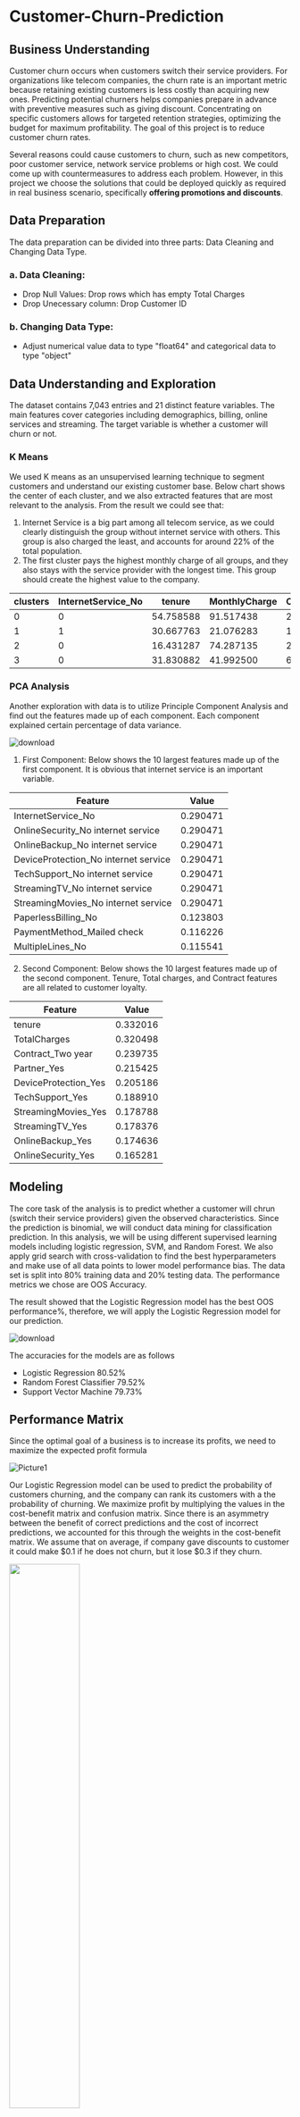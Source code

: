 # Customer-Churn-Prediction

## Business Understanding

Customer churn occurs when customers switch their service providers. For organizations like telecom companies, the churn rate is an important metric because retaining existing customers is less costly than acquiring new ones. Predicting potential churners helps companies prepare in advance with preventive measures such as giving discount. Concentrating on specific customers allows for targeted retention strategies, optimizing the budget for maximum profitability. The goal of this project is to reduce customer churn rates.

Several reasons could cause customers to churn, such as new competitors, poor customer service, network service problems or high cost. We could come up with countermeasures to address each problem. However, in this project we choose the solutions that could be deployed quickly as required in real business scenario, specifically **offering promotions and discounts**.

## Data Preparation
The data preparation can be divided into three parts: Data Cleaning and Changing Data Type.
### a. Data Cleaning:

 - Drop Null Values: Drop rows which has empty Total Charges
 - Drop Unecessary column: Drop Customer ID

### b. Changing Data Type:
 - Adjust numerical value data to type "float64" and categorical data to type "object"
 
## Data Understanding and Exploration

The dataset contains 7,043 entries and 21 distinct feature variables. The main features cover categories including demographics, billing, online services and streaming. The target variable is whether a customer will churn or not.


### K Means

We used K means as an unsupervised learning technique to segment customers and understand our existing customer base.
Below chart shows the center of each cluster, and we also extracted features that are most relevant to the analysis. From the result we could see that:

1. Internet Service is a big part among all telecom service, as we could clearly distinguish the group without internet service with others. This group is also charged the least, and accounts for around 22% of the total population.
2. The first cluster pays the highest monthly charge of all groups, and they also stays with the service provider with the longest time. This group should create the highest value to the company.


|  clusters  | InternetService_No |   tenure   | MonthlyCharge |  Count   |
|------------|--------------------|------------|---------------| -------- |
|     0      |          0         |  54.758588 |   91.517438   |  2096    |
|     1      |          1         |  30.667763 |   21.076283   |  1520    |
|     2      |          0         |  16.431287 |   74.287135   |  2736    |
|     3      |          0         |  31.830882 |   41.992500   |   680    |


### PCA Analysis

Another exploration with data is to utilize Principle Component Analysis and find out the features made up of each component.
Each component explained certain percentage of data variance.

![download](https://github.com/Katherineweiting/Customer-Churn-Prediction/assets/58812052/4afe18fa-d695-4db2-bf3b-b189e7a91262)

1. First Component: Below shows the 10 largest features made up of the first component. It is obvious that internet service is an important variable.

| Feature                               | Value      |
|---------------------------------------|------------|
| InternetService_No                    | 0.290471   |
| OnlineSecurity_No internet service    | 0.290471   |
| OnlineBackup_No internet service      | 0.290471   |
| DeviceProtection_No internet service  | 0.290471   |
| TechSupport_No internet service       | 0.290471   |
| StreamingTV_No internet service       | 0.290471   |
| StreamingMovies_No internet service   | 0.290471   |
| PaperlessBilling_No                   | 0.123803   |
| PaymentMethod_Mailed check            | 0.116226   |
| MultipleLines_No                      | 0.115541   |

2. Second Component: Below shows the 10 largest features made up of the second component. Tenure, Total charges, and Contract features are all related to customer loyalty.

| Feature               | Value      |
|-----------------------|------------|
| tenure                | 0.332016   |
| TotalCharges          | 0.320498   |
| Contract_Two year     | 0.239735   |
| Partner_Yes           | 0.215425   |
| DeviceProtection_Yes  | 0.205186   |
| TechSupport_Yes       | 0.188910   |
| StreamingMovies_Yes   | 0.178788   |
| StreamingTV_Yes       | 0.178376   |
| OnlineBackup_Yes      | 0.174636   |
| OnlineSecurity_Yes    | 0.165281   |


 
## Modeling

The core task of the analysis is to predict whether a customer will chrun (switch their service providers) given the observed characteristics. Since the prediction is binomial, we will conduct data mining for classification prediction. In this analysis, we will be using different supervised learning models including logistic regression, SVM, and Random Forest. We also apply grid search with cross-validation to find the best hyperparameters and make use of all data points to lower model performance bias. The data set is split into 80% training data and 20% testing data. The performance metrics we chose are OOS Accuracy.

The result showed that the Logistic Regression model has the best OOS performance%, therefore, we will apply the Logistic Regression model for our prediction.

![download](https://github.com/Katherineweiting/Customer-Churn-Prediction/assets/58812052/58e7cdb9-8f2d-4a5c-b3bf-5dc4fcb1cedc)

The accuracies for the models are as follows 
- Logistic Regression 80.52%
- Random Forest Classifier 79.52%
- Support Vector Machine 79.73%

 
## Performance Matrix
Since the optimal goal of a business is to increase its profits, we need to maximize the expected profit formula

![Picture1](https://github.com/Katherineweiting/Customer-Churn-Prediction/assets/58812052/cae9b694-2c64-4616-a5d7-d64d057682e0)


Our Logistic Regression model can be used to predict the probability of customers churning, and the company can rank its customers with a the probability of churning.
We maximize profit by multiplying the values in the cost-benefit matrix and confusion matrix. Since there is an asymmetry between the benefit of correct predictions and the cost of incorrect predictions, we accounted for this through the weights in the cost-benefit matrix. We assume that on average, if company gave discounts to customer it could make $0.1 if he does not churn, but it lose $0.3 if they churn.

<img src= "https://github.com/Katherineweiting/Customer-Churn-Prediction/assets/58812052/fc83c54b-9651-4850-90ae-ea090bbe9e77" width="50%" height="50%" />



We first run the logistic regression as a baseline model and then build the LSTM model to see how well the model is performing. The implementation includes two parts: hyperparameter tuning and up-sampling:  
 - Hyperparameters Tuning: One of the challenges we faced was model overfitting. We handled this issue by reducing the embedding dimension from 400 to 100, adding L2 regularization, and reducing epochs as early stops. After tuning, the validation loss curve performs a better-decreasing trend.
 - Up-sampling: Another challenge that we encountered during modeling was handling the proportion of positive sentiment. As we see from the visualization, over 80% of the reviews recommended the items, and the imbalanced distribution impacted the model's ability to learn from diverse data. To address the issue, we tackled it by increasing the sample proportion of unrecommend reviews. After up-sampling, the percentage of recommended and unrecommend reviews is 54.4% to 45.6%, and the testing accuracy for binary classification also increased from 87% to 92%.
 
## Results and Evaluation
This analysis is a classification problem, so we use OOS Accuracy to evaluate the result. The baseline model (logistic regression) accuracy for binary classification and multi-class classification is 87% and 55.43% respectively. With the implementation of the LSTM model in both cases, the results turned out to be better than the baseline model. Please see the plot below:
### a. LSTM for Binary Prediction
 - Test Loss: 0.163
 - Test Accuracy: 93%

![Picture1](https://github.com/Katherineweiting/E-Commerce-Review-Sentiment-Analysis/assets/58812052/719fe51a-7c32-437e-8795-a9b9f23b2e8b)


### b. LSTM for Multi-Class Prediction
 - Test Loss: 0.860
 - Test Accuracy: 61.7%

![Picture2](https://github.com/Katherineweiting/E-Commerce-Review-Sentiment-Analysis/assets/58812052/89caee5d-9c09-4185-b53c-f7d956f2129a)


It is clear that the LSTM model more accurately identifies whether customers recommend the item compared to classifying its rating. We noticed that the customer reviews often contain a blend of positive and negative aspects. For example, in a 2-star review, a customer mentioned, "it's soft and fits okay, but it has zero support or shape." We believe that such mixed reviews pose a challenge for the model to classify ratings.
In addition, from the visualization of the Recommendation Rate by Age Group for Department Name, we could see that the “trend” category has the lowest rating among age groups 40 to 49 and 50 to 59. To deep dive into this issue, we use word cloud to identify the most frequently used words in low-rating customer reviews on "trend” items in that group. This approach helps the business get insights from customer feedback and make improvements accordingly.

<img src="https://github.com/Katherineweiting/E-Commerce-Review-Sentiment-Analysis/assets/58812052/7ce05746-1ef9-4b8c-9f1d-af77b03c703b" width=50% height=50%>


“Look”, “pattern”, “fabric”, “picture”, “small”, and “waist” are the words that appear more frequently than others, indicating that those customers who give lower ratings have concerns regarding size, material quality, and correspondence with product images. We suggest that the business could focus on those areas to enhance customer ratings.
 
## Deployment
With data mining techniques such as the LSTM model, businesses can gain insights from customers by identifying the sentiment of their feedback. Word clouds also allow companies to delve deeper into specific categories such as age groups and departments.
From the positive reviews, a word cloud reveals key terms like “Color”, “Look”, “Fit”, “Dress”, “Perfect”, and “Soft”, suggesting that customers particularly value the design and sizing of our clothing, especially our dresses.

<img src="https://github.com/Katherineweiting/E-Commerce-Review-Sentiment-Analysis/assets/58812052/eb4a7208-ccae-4b84-997b-adf910791a58" width=50% height=50%>

Conversely, the word cloud for negative reviews highlights words like “Fabric”, “Material”, “Ordered”, “Retailer”, and “Dress”. This indicates a need for improvement in product quality and after-sales service. The frequent mention of “Dress” in negative reviews is likely due to higher sales volumes in this category, leading to a proportional increase in negative feedback.

<img src="https://github.com/Katherineweiting/E-Commerce-Review-Sentiment-Analysis/assets/58812052/b7ba6bd9-8309-457f-ae4a-ab5fc3b7dc88" width=50% height=50%>

However, our current model has limitations, as some reviews contain both positive and negative comments (e.g., “I like the size, but the material is disappointing”). This can lead to misleading results in our word cloud. To address this, we propose that the e-commerce platform should refine its review system to include more specific feedback options. For instance, at the beginning of the review section, a question such as “Why did you not like our product?” could be accompanied by choices like “Quality”, “Size”, “Design”, etc. This would facilitate more accurate analysis and aid in the company’s ongoing development and improvement.

## References
1.	Winter, Dayna. [What Is Ecommerce? A Comprehensive Guide (2024)](https://www.shopify.com/blog/what-is-ecommerce#1)
2. 	Kaggle.com [Women’s E-Commerce Clothing Reviews](https://www.kaggle.com/datasets/nicapotato/womens-ecommerce-clothing-reviews)
